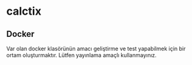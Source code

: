 # calctix

## Docker

Var olan docker klasörünün amacı geliştirme ve test yapabilmek için bir ortam oluşturmaktır. Lütfen yayınlama amaçlı kullanmayınız.